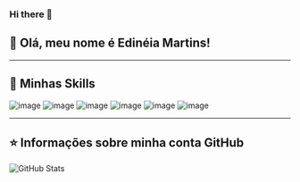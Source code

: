 ### Hi there 👋

<!--
**edineia-martins/edineia-martins** is a ✨ _special_ ✨ repository because its `README.md` (this file) appears on your GitHub profile.

Here are some ideas to get you started:

- 🔭 I’m currently working on ...
- 🌱 I’m currently learning ...
- 👯 I’m looking to collaborate on ...
- 🤔 I’m looking for help with ...
- 💬 Ask me about ...
- 📫 How to reach me: ...
- 😄 Pronouns: ...
- ⚡ Fun fact: ...
-->
## 💜 Olá, meu nome é <strong>Edinéia Martins!</strong>
<!--
> Faça uma breve aprensentação sobre você e a sua área.
🔭 Escreva algum projeto que você desenvolveu ou que atualmente esteja trabalhando nele.

💬 Escreva uma mensagem para que as pessoas entrem em contato com você, ou te faça perguntas.
-->
----

## 🚀 Minhas Skills
![image](https://img.shields.io/badge/HTML-239120?style=for-the-badge&logo=html5&logoColor=white)
![image](https://img.shields.io/badge/C-00599C?style=for-the-badge&logo=c&logoColor=white)
![image](https://img.shields.io/badge/Java-ED8B00?style=for-the-badge&logo=java&logoColor=white)
![image](https://img.shields.io/badge/CSS-239120?&style=for-the-badge&logo=css3&logoColor=white)
![image](https://img.shields.io/badge/Bootstrap-563D7C?style=for-the-badge&logo=bootstrap&logoColor=white)
![image](https://img.shields.io/badge/Git-E34F26?style=for-the-badge&logo=git&logoColor=white)




---

## ⭐ Informações sobre minha conta GitHub
![GitHub Stats](https://github-readme-stats.vercel.app/api?username=edineia-martins&show_icons=true)
